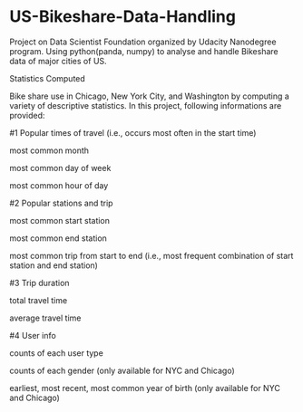 # US-Bikeshare-Data-Handling
Project on Data Scientist Foundation organized by Udacity Nanodegree program. Using python(panda, numpy) to analyse and handle Bikeshare data of major cities of US.

Statistics Computed

Bike share use in Chicago, New York City, and Washington by computing a variety of descriptive statistics. In this project, following informations are provided:


#1 Popular times of travel (i.e., occurs most often in the start time)


most common month

most common day of week

most common hour of day

#2 Popular stations and trip


most common start station

most common end station

most common trip from start to end (i.e., most frequent combination of start station and end station)


#3 Trip duration

total travel time

average travel time


#4 User info

counts of each user type

counts of each gender (only available for NYC and Chicago)

earliest, most recent, most common year of birth (only available for NYC and Chicago)
